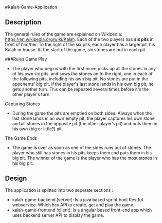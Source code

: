 #Kalah-Game-Application

## Description
 The general rules of the game are explained on Wikipedia: https://en.wikipedia.org/wiki/Kalah. Each of the two players has ​**​six pits​** in front of him/her. To the right of the six pits, each player has a larger pit, his Kalah or house. At the start of the game, six stones are put in each pit. 
 
###Rules 
Game Play
- The player who begins with the first move picks up all the stones in any of his own six pits, and sows the stones on to the right, one in each of the following pits, including his own big pit. No stones are put in the opponents' big pit. If the player's last stone lands in his own big pit, he gets another turn. This can be repeated several times before it's the other player's turn. 
 
Capturing Stones
- During the game the pits are emptied on both sides. Always when the last stone lands in an own empty pit, the player captures his own stone and all stones in the opposite pit (the other player’s pit) and puts them in his own (big or little?) pit. 
 
The Game Ends
- The game is over as soon as one of the sides runs out of stones. The player who still has stones in his pits keeps them and puts them in his big pit. The winner of the game is the player who has the most stones in his big pit. 

## Design
The application is splitted into two seperate sections :
- kalah-game-backend (server): Is a java based sprint boot Restful webservice. Which has API to create, get and play the game.
- kalah-game-frontend (client): Is a angular based front-end app which uses backend server API to display the game.
